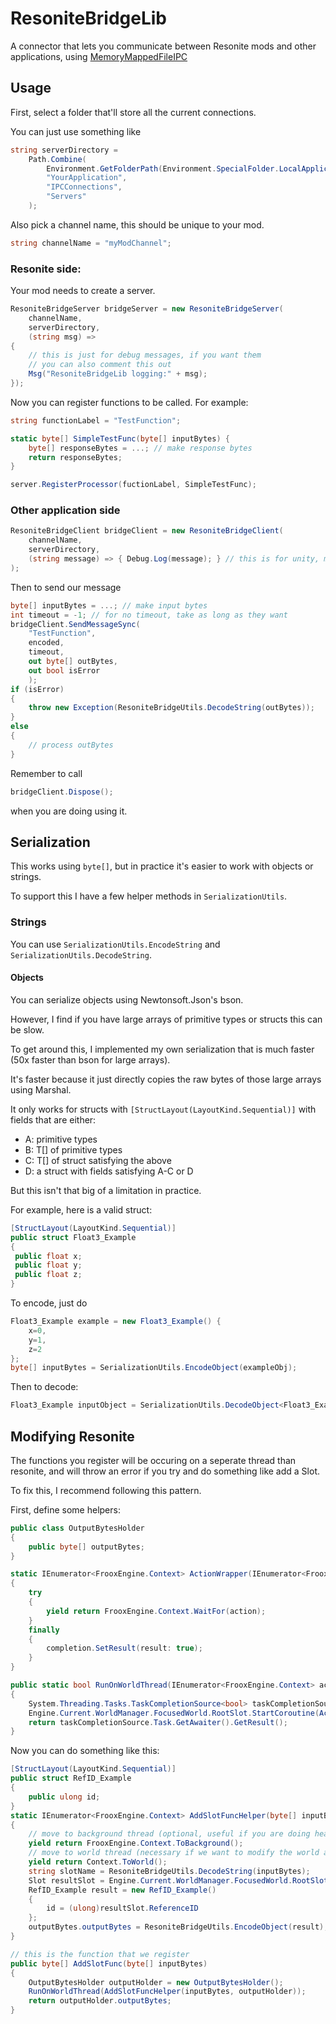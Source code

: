 # ResoniteBridgeLib
A connector that lets you communicate between Resonite mods and other applications, using [MemoryMappedFileIPC](https://github.com/Phylliida/MemoryMappedFileIPC)

## Usage

First, select a folder that'll store all the current connections.

You can just use something like

```c#
string serverDirectory = 
	Path.Combine(
		Environment.GetFolderPath(Environment.SpecialFolder.LocalApplicationData), 
		"YourApplication",
		"IPCConnections",
		"Servers"
	);
```

Also pick a channel name, this should be unique to your mod.

```c#
string channelName = "myModChannel";
```

### Resonite side:

Your mod needs to create a server.

```c#
ResoniteBridgeServer bridgeServer = new ResoniteBridgeServer(
	channelName,
	serverDirectory,
	(string msg) =>
{
	// this is just for debug messages, if you want them
	// you can also comment this out
	Msg("ResoniteBridgeLib logging:" + msg);
});
```

Now you can register functions to be called. For example:

```c#
string functionLabel = "TestFunction";
```

```c#
static byte[] SimpleTestFunc(byte[] inputBytes) {
	byte[] responseBytes = ...; // make response bytes
	return responseBytes;
}
```

```c#
server.RegisterProcessor(fuctionLabel, SimpleTestFunc);
```

### Other application side

```c#
ResoniteBridgeClient bridgeClient = new ResoniteBridgeClient(
	channelName,
	serverDirectory, 
	(string message) => { Debug.Log(message); } // this is for unity, modify this for your own logging
);
```

Then to send our message

```c#
byte[] inputBytes = ...; // make input bytes
int timeout = -1; // for no timeout, take as long as they want
bridgeClient.SendMessageSync(
	"TestFunction",
	encoded,
	timeout,
	out byte[] outBytes,
	out bool isError
	);
if (isError)
{
    throw new Exception(ResoniteBridgeUtils.DecodeString(outBytes));
}
else
{
	// process outBytes
}
```

Remember to call

```c#
bridgeClient.Dispose();
```

when you are doing using it.

## Serialization

This works using `byte[]`, but in practice it's easier to work with objects or strings.

To support this I have a few helper methods in `SerializationUtils`.

### Strings

You can use `SerializationUtils.EncodeString` and `SerializationUtils.DecodeString`.

#### Objects

You can serialize objects using Newtonsoft.Json's bson.

However, I find if you have large arrays of primitive types or structs this can be slow.

To get around this, I implemented my own serialization that is much faster (50x faster than bson for large arrays).

It's faster because it just directly copies the raw bytes of those large arrays using Marshal.

It only works for structs with `[StructLayout(LayoutKind.Sequential)]` with fields that are either:
- A: primitive types
- B: T[] of primitive types
- C: T[] of struct satisfying the above
- D: a struct with fields satisfying A-C or D

But this isn't that big of a limitation in practice.

For example, here is a valid struct:

```c#
[StructLayout(LayoutKind.Sequential)]
public struct Float3_Example
{
 public float x;
 public float y;
 public float z;
}
```

To encode, just do
```c#
Float3_Example example = new Float3_Example() {
	x=0,
	y=1,
	z=2
};
byte[] inputBytes = SerializationUtils.EncodeObject(exampleObj);
```

Then to decode:

```c#
Float3_Example inputObject = SerializationUtils.DecodeObject<Float3_Example>(inputBytes);
```

## Modifying Resonite

The functions you register will be occuring on a seperate thread than resonite, and will throw an error if you try and do something like add a Slot.

To fix this, I recommend following this pattern.

First, define some helpers:

```c#
public class OutputBytesHolder
{
    public byte[] outputBytes;
}

static IEnumerator<FrooxEngine.Context> ActionWrapper(IEnumerator<FrooxEngine.Context> action, System.Threading.Tasks.TaskCompletionSource<bool> completion)
{
    try
    {
        yield return FrooxEngine.Context.WaitFor(action);
    }
    finally
    {
        completion.SetResult(result: true);
    }
}

public static bool RunOnWorldThread(IEnumerator<FrooxEngine.Context> action)
{
    System.Threading.Tasks.TaskCompletionSource<bool> taskCompletionSource = new System.Threading.Tasks.TaskCompletionSource<bool>();
    Engine.Current.WorldManager.FocusedWorld.RootSlot.StartCoroutine(ActionWrapper(action, taskCompletionSource));
    return taskCompletionSource.Task.GetAwaiter().GetResult();
}
```


Now you can do something like this:

```c#
[StructLayout(LayoutKind.Sequential)]
public struct RefID_Example
{
    public ulong id;
}
static IEnumerator<FrooxEngine.Context> AddSlotFuncHelper(byte[] inputBytes, OutputBytesHolder outputBytes)
{
    // move to background thread (optional, useful if you are doing heavy stuff)
    yield return FrooxEngine.Context.ToBackground();
    // move to world thread (necessary if we want to modify the world at all)
    yield return Context.ToWorld();
    string slotName = ResoniteBridgeUtils.DecodeString(inputBytes);
    Slot resultSlot = Engine.Current.WorldManager.FocusedWorld.RootSlot.AddSlot(slotName);
    RefID_Example result = new RefID_Example()
    {
        id = (ulong)resultSlot.ReferenceID
    };
    outputBytes.outputBytes = ResoniteBridgeUtils.EncodeObject(result);
}

// this is the function that we register
public byte[] AddSlotFunc(byte[] inputBytes)
{
    OutputBytesHolder outputHolder = new OutputBytesHolder();
    RunOnWorldThread(AddSlotFuncHelper(inputBytes, outputHolder));
    return outputHolder.outputBytes;
}
```
